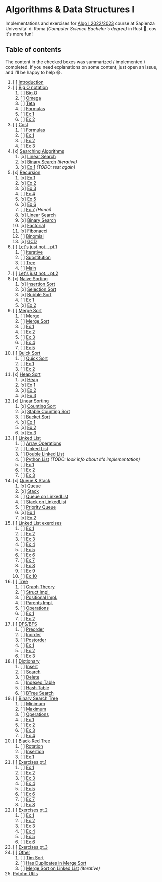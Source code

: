 # Algorithms & Data Structures I

Implementations and exercises for [Algo I 2022/2023](https://twiki.di.uniroma1.it/twiki/view/Intro_algo/AD/WebHome) 
course at Sapienza Universita' di Roma _(Computer Science Bachelor's degree)_ in Rust 🦀, cos it's more fun!

## Table of contents

The content in the checked boxes was summarized / implemented / completed.
If you need explanations on some content, just open an issue, and I'll be happy to help 😄.

1. [ ] [Introduction](https://twiki.di.uniroma1.it/pub/Intro_algo/AD/Dispense/01_Introduzione_2023.pdf) 
2. [ ] [Big O notation](https://twiki.di.uniroma1.it/pub/Intro_algo/AD/Dispense/02_Notazione_asintotica_2023.pdf)
    1. [ ] [Big O]()
    2. [ ] [Omega]()
    3. [ ] [Teta]()
    4. [ ] [Formulas]()
    5. [ ] [Ex 1]()
    6. [ ] [Ex 2]()
3. [ ] [Cost](https://twiki.di.uniroma1.it/pub/Intro_algo/AD/Dispense/03_Costo_computazionale2023.pdf)
    1. [ ] [Formulas]()
    2. [ ] [Ex 1]()
    3. [ ] [Ex 2]()
    4. [ ] [Ex 3]()
4. [x] [Searching Algorithms](https://twiki.di.uniroma1.it/pub/Intro_algo/AD/Dispense/04_Ricerca2023.pdf)
    1. [x] [Linear Search](./src/algorithms/search.rs)
    2. [x] [Binary Search](./src/algorithms/search.rs) _(iterative)_
    3. [x] [Ex 1](./src/algorithms/search.rs) _(TODO: test again)_
5. [x] [Recursion](https://twiki.di.uniroma1.it/pub/Intro_algo/AD/Dispense/05_Ricorsione2023.pdf)
    1. [x] [Ex 1](./src/algorithms/recursion.rs)
    2. [x] [Ex 2](./src/algorithms/recursion.rs)
    3. [x] [Ex 3](./src/algorithms/recursion.rs)
    4. [ ] [Ex 4](./src/algorithms/recursion.rs)
    5. [x] [Ex 5](./src/algorithms/recursion.rs)
    6. [x] [Ex 6](./src/algorithms/recursion.rs)
    7. [ ] [Ex 7](./src/algorithms/recursion.rs) _(Hanoi)_
    8. [x] [Linear Search](./src/algorithms/recursion.rs)
    9. [x] [Binary Search](./src/algorithms/recursion.rs)
    10. [x] [Factorial](./src/algorithms/recursion.rs)
    11. [x] [Fibonacci](./src/algorithms/recursion.rs)
    12. [ ] [Binomial](./src/algorithms/recursion.rs)
    13. [x] [GCD](./src/algorithms/recursion.rs)
6. [ ] [Let's just not... pt.1](https://twiki.di.uniroma1.it/pub/Intro_algo/AD/Dispense/06_EquazioniRicorrenza2023.pdf)
    1. [ ] [Iterative]()
    2. [ ] [Substitution]()
    3. [ ] [Tree]()
    4. [ ] [Main]()
7. [ ] [Let's just not... pt.2](https://twiki.di.uniroma1.it/pub/Intro_algo/AD/Dispense/06_EquazioniRicorrenza2023.pdf)
8. [x] [Naive Sorting](https://twiki.di.uniroma1.it/pub/Intro_algo/AD/Dispense/08_Ordinamento1_2023.pdf)
    1. [x] [Insertion Sort](./src/algorithms/naive.rs)
    2. [x] [Selection Sort](./src/algorithms/naive.rs)
    3. [x] [Bubble Sort](./src/algorithms/naive.rs)
    4. [ ] [Ex 1](./src/algorithms/naive.rs)
    5. [x] [Ex 2](./src/algorithms/naive.rs)
9. [ ] [Merge Sort](https://twiki.di.uniroma1.it/pub/Intro_algo/AD/Dispense/09_Ordinamento2_2023.pdf)
    1. [ ] [Merge](./src/algorithms/merge.rs)
    2. [ ] [Merge Sort](./src/algorithms/merge.rs)
    3. [ ] [Ex 1](./src/algorithms/merge.rs)
    4. [ ] [Ex 2](./src/algorithms/merge.rs)
    5. [ ] [Ex 3](./src/algorithms/merge.rs)
    6. [ ] [Ex 4](./src/algorithms/merge.rs)
    7. [ ] [Ex 5](./src/algorithms/merge.rs)
10. [ ] [Quick Sort](https://twiki.di.uniroma1.it/pub/Intro_algo/AD/Dispense/10_Ordinamento3_2023.pdf)
    1. [ ] [Quick Sort]()
    2. [ ] [Ex 1]()
    3. [ ] [Ex 2]()
11. [x] [Heap Sort](https://twiki.di.uniroma1.it/pub/Intro_algo/AD/Dispense/11_Ordinamento4_2023.pdf)
    1. [x] [Heap](./src/algorithms/heap.rs)
    2. [x] [Ex 1](./src/algorithms/heap.rs)
    3. [x] [Ex 2](./src/algorithms/heap.rs)
    4. [x] [Ex 3](./src/algorithms/heap.rs)
12. [x] [Linear Sorting](https://twiki.di.uniroma1.it/pub/Intro_algo/AD/Dispense/12_Ordinamento5_2023.pdf)
    1. [x] [Counting Sort](./src/algorithms/linear.rs)
    2. [x] [Stable Counting Sort](./src/algorithms/linear.rs)
    3. [ ] [Bucket Sort](./src/algorithms/linear.rs)
    4. [x] [Ex 1](./src/algorithms/linear.rs)
    5. [x] [Ex 2](./src/algorithms/linear.rs)
    6. [x] [Ex 3](./src/algorithms/linear.rs)
13. [ ] [Linked List](https://twiki.di.uniroma1.it/pub/Intro_algo/AD/Dispense/13_StruttureDati1_2023.pdf)
    1. [ ] [Array Operations]()
    2. [ ] [Linked List]()
    3. [ ] [Double Linked List]()
    4. [ ] [Python List]() _(TODO: look info about it's implementation)_
    5. [ ] [Ex 1]()
    6. [ ] [Ex 2]()
    7. [ ] [Ex 3]()
14. [x] [Queue & Stack](https://twiki.di.uniroma1.it/pub/Intro_algo/AD/Dispense/14_StruttureDati2_2023.pdf)
    1. [x] [Queue](./src/algorithms/queue.rs)
    2. [x] [Stack](./src/algorithms/stack.rs)
    3. [ ] [Queue on LinkedList]()
    4. [ ] [Stack on LinkedList]()
    5. [ ] [Priority Queue]()
    6. [x] [Ex 1](./src/algorithms/queue.rs)
    7. [x] [Ex 2](./src/algorithms/stack.rs)
15. [ ] [Linked List exercises ](https://twiki.di.uniroma1.it/pub/Intro_algo/AD/Dispense/15_Soluzioni_esercizi_liste_2023.pdf)
    1. [ ] [Ex 1]()
    2. [ ] [Ex 2]()
    3. [ ] [Ex 3]()
    4. [ ] [Ex 4]()
    5. [ ] [Ex 5]()
    6. [ ] [Ex 6]()
    7. [ ] [Ex 7]()
    8. [ ] [Ex 8]()
    9. [ ] [Ex 9]()
    10. [ ] [Ex 10]()
16. [ ] [Tree](https://twiki.di.uniroma1.it/pub/Intro_algo/AD/Dispense/16_Alberi2023.pdf)
    1. [ ] [Graph Theory]()
    2. [ ] [Struct Impl.]()
    3. [ ] [Positional Impl.]()
    4. [ ] [Parents Impl.]()
    5. [ ] [Operations]()
    6. [ ] [Ex 1]()
    6. [ ] [Ex 2]()
17. [ ] [DFS/BFS](https://twiki.di.uniroma1.it/pub/Intro_algo/AD/Dispense/17_VisiteAlberi_2023.pdf)
    1. [ ] [Preorder]()
    2. [ ] [Inorder]()
    3. [ ] [Postorder]()
    4. [ ] [Ex 1]()
    5. [ ] [Ex 2]()
    6. [ ] [Ex 3]()
18. [ ] [Dictionary](https://twiki.di.uniroma1.it/pub/Intro_algo/AD/Dispense/18_Dizionari1_2022.pdf)
    1. [ ] [Insert]()
    2. [ ] [Search]()
    3. [ ] [Delete]()
    4. [ ] [Indexed Table]()
    5. [ ] [Hash Table]()
    6. [ ] [BTree Search]()
19. [ ] [Binary Search Tree](https://twiki.di.uniroma1.it/pub/Intro_algo/AD/Dispense/19_Dizionari2_2022.pdf)
    1. [ ] [Minimum]()
    2. [ ] [Maximum]()
    3. [ ] [Operations]()
    4. [ ] [Ex 1]()
    5. [ ] [Ex 2]()
    6. [ ] [Ex 3]()
    7. [ ] [Ex 4]()
20. [ ] [Black-Red Tree](https://twiki.di.uniroma1.it/pub/Intro_algo/AD/Dispense/20_Dizionari3_2022.pdf)
    1. [ ] [Rotation]()
    2. [ ] [Insertion]()
    3. [ ] [Ex 1]()
21. [ ] [Exercises pt.1](https://twiki.di.uniroma1.it/pub/Intro_algo/AD/Dispense/21_EserciziVari1_2022.pdf)
    1. [ ] [Ex 1]()
    2. [ ] [Ex 2]()
    3. [ ] [Ex 3]()
    4. [ ] [Ex 4]()
    5. [ ] [Ex 5]()
    6. [ ] [Ex 6]()
    7. [ ] [Ex 7]()
    8. [ ] [Ex 8]()
22. [ ] [Exercises pt.2](https://twiki.di.uniroma1.it/pub/Intro_algo/AD/Dispense/22_EserciziVari2_2022.pdf)
    1. [ ] [Ex 1]()
    2. [ ] [Ex 2]()
    3. [ ] [Ex 3]()
    4. [ ] [Ex 4]()
    5. [ ] [Ex 5]()
    6. [ ] [Ex 6]()
23. [ ] [Exercises pt.3](https://twiki.di.uniroma1.it/pub/Intro_algo/AD/Dispense/infgen.pdf)
24. [ ] [Other]()
    1. [ ] [Tim Sort]()
    2. [ ] [Has Duplicates in Merge Sort]()
    3. [ ] [Merge Sort on Linked List]() _(iterative)_
25. [Pytohn Utils](https://twiki.di.uniroma1.it/pub/Intro_algo/AD/Dispense/METODI_UTILI_IN_PYTHON.pdf)
